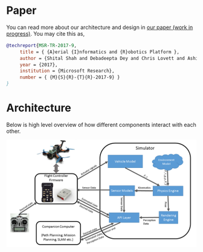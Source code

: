 # Paper

You can read more about our architecture and design in [our paper (work in progress)](https://www.microsoft.com/en-us/research/wp-content/uploads/2017/02/aerial-informatics-robotics.pdf). You may cite this as,

```bibtex
@techreport{MSR-TR-2017-9,
     title = { {A}erial {I}nformatics and {R}obotics Platform },
     author = {Shital Shah and Debadeepta Dey and Chris Lovett and Ashish Kapoor},
     year = {2017},
     institution = {Microsoft Research},
     number = { {M}{S}{R}-{T}{R}-2017-9} }
}
```

# Architecture

Below is high level overview of how different components interact with each other.

![architecture diagram](paper/overview.png)

